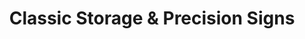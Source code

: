 ---
title: "Classic Storage & Precision Signs"
url: /rochester/classic-storage-and-precision-signs/
shop: doityourself
---
